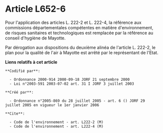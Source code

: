 # Article L652-6

Pour l'application des articles L. 222-2 et L. 222-4, la référence aux commissions départementales compétentes en matière
d'environnement, de risques sanitaires et technologiques est remplacée par la référence au conseil d'hygiène de Mayotte.

Par dérogation aux dispositions du deuxième alinéa de l'article L. 222-2, le plan pour la qualité de l'air à Mayotte est
arrêté par le représentant de l'Etat.

**Liens relatifs à cet article**

	**Codifié par**:

	  - Ordonnance 2000-914 2000-09-18 JORF 21 septembre 2000
	  - Loi n°2003-591 2003-07-02 art. 31 I JORF 3 juillet 2003

	**Créé par**:

	  - Ordonnance n°2005-869 du 28 juillet 2005 - art. 6 () JORF 29 juillet 2005 en vigueur le 1er janvier 2006

	**Cite**:

	  - Code de l'environnement - art. L222-2 (M)
	  - Code de l'environnement - art. L222-4 (M)
